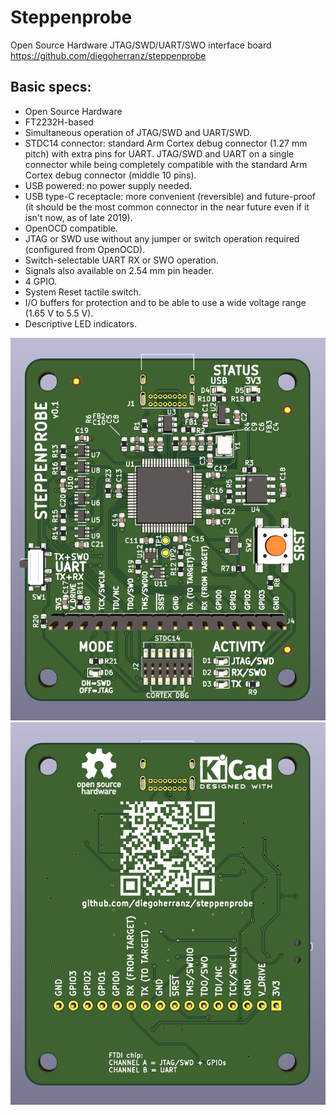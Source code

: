 Steppenprobe
============
Open Source Hardware JTAG/SWD/UART/SWO interface board
https://github.com/diegoherranz/steppenprobe

Basic specs:
-----------

- Open Source Hardware
- FT2232H-based
- Simultaneous operation of JTAG/SWD and UART/SWD.
- STDC14 connector: standard Arm Cortex debug connector (1.27 mm pitch) with extra pins for UART. JTAG/SWD and UART on a single connector while being completely compatible with the standard Arm Cortex debug connector (middle 10 pins).
- USB powered: no power supply needed.
- USB type-C receptacle: more convenient (reversible) and future-proof (it should be the most common connector in the near future even if it isn't now, as of late 2019).
- OpenOCD compatible.
- JTAG or SWD use without any jumper or switch operation required (configured from OpenOCD).
- Switch-selectable UART RX or SWO operation.
- Signals also available on 2.54 mm pin header.
- 4 GPIO.
- System Reset tactile switch.
- I/O buffers for protection and to be able to use a wide voltage range (1.65 V to 5.5 V).
- Descriptive LED indicators.

![PCB top view](images/PCB_render_top.png) ![PCB bottom view](images/PCB_render_bottom.png)
